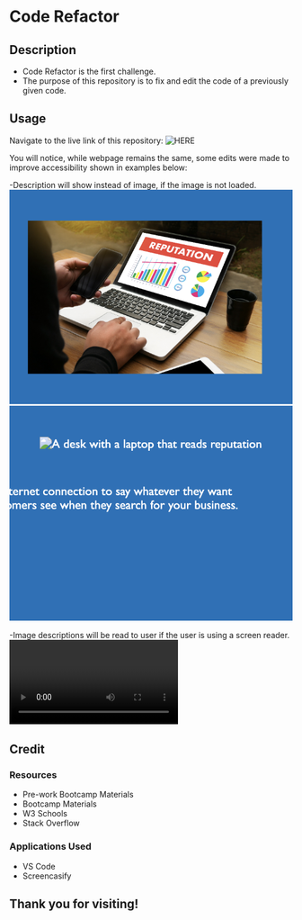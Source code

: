 # Code Refactor

## Description

- Code Refactor is the first challenge.
- The purpose of this repository is to fix and edit the code of a previously given code.

## Usage

Navigate to the live link of this repository: ![HERE](https://hbarry89.github.io/Code-Refactor/)

You will notice, while webpage remains the same, some edits were made to improve accessibility shown in examples below:

-Description will show instead of image, if the image is not loaded.
![Image1](Demo-Files/laptop-image.png)
![Image2](Demo-Files/laptop-image-description.png)

-Image descriptions will be read to user if the user is using a screen reader.
![Video](Demo-Files/screen-reader-demo.webm)

## Credit
### Resources
- Pre-work Bootcamp Materials
- Bootcamp Materials
- W3 Schools
- Stack Overflow

### Applications Used
- VS Code
- Screencasify

## Thank you for visiting!